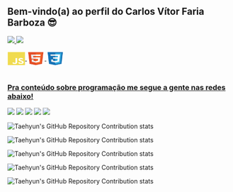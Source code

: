 ## Bem-vindo(a) ao perfil do Carlos Vítor Faria Barboza 😎

 <div>
   <a href="https://github.com/carlosvfb">
   <img height="180em" src="https://github-readme-stats.vercel.app/api?username=carlosvfb&show_icons=true&theme=merko&include_all_commits=true&count_private=true"/>
   <img height="180em" src="https://github-readme-stats.vercel.app/api/top-langs/?username=carlosvfb&layout=compact&langs_count=6&theme=algolia"/>
</div>
    
<div style="display: inline_block"><br>
  <img align="center" alt="Js" height="30" width="40" src="https://raw.githubusercontent.com/devicons/devicon/master/icons/javascript/javascript-plain.svg">
  <img align="center" alt="HTML" height="30" width="40" src="https://raw.githubusercontent.com/devicons/devicon/master/icons/html5/html5-original.svg">
  <img align="center" alt="CSS" height="30" width="40" src="https://raw.githubusercontent.com/devicons/devicon/master/icons/css3/css3-original.svg">
</div>
 
<br>
 
### Pra conteúdo sobre programação me segue a gente nas redes abaixo!
 
<div> 
  <a href="" target="_blank"><img src="https://img.shields.io/badge/YouTube-FF0000?style=for-the-badge&logo=youtube&logoColor=white" target="_blank"></a>
  <a href="" target="_blank"><img src="https://img.shields.io/badge/-Instagram-%23E4405F?style=for-the-badge&logo=instagram&logoColor=white" target="_blank"></a>
 <a href="" target="_blank"><img src="https://img.shields.io/badge/Discord-7289DA?style=for-the-badge&logo=discord&logoColor=white" target="_blank"></a> 
  <a href = ""><img src="https://img.shields.io/badge/-Gmail-%23333?style=for-the-badge&logo=gmail&logoColor=white" target="_blank"></a>
  <a href="" target="_blank"><img src="https://img.shields.io/badge/-LinkedIn-%230077B5?style=for-the-badge&logo=linkedin&logoColor=white" target="_blank"></a>
</div>

![Taehyun's GitHub Repository Contribution stats](https://github-contributor-stats.vercel.app/api?username=carlosvfb&limit=5)

![Taehyun's GitHub Repository Contribution stats](https://github-contributor-stats.vercel.app/api?username=carlosvfb&limit=5)

![Taehyun's GitHub Repository Contribution stats](https://github-contributor-stats.vercel.app/api?username=carlosvfb&hide=B,B%2B)

![Taehyun's GitHub Repository Contribution stats](https://github-contributor-stats.vercel.app/api?username=carlosvfb&combine_all_yearly_contributions=true)

![Taehyun's GitHub Repository Contribution stats](https://github-contributor-stats.vercel.app/api?username=carlosvfb&hide=B&theme=algolia)
